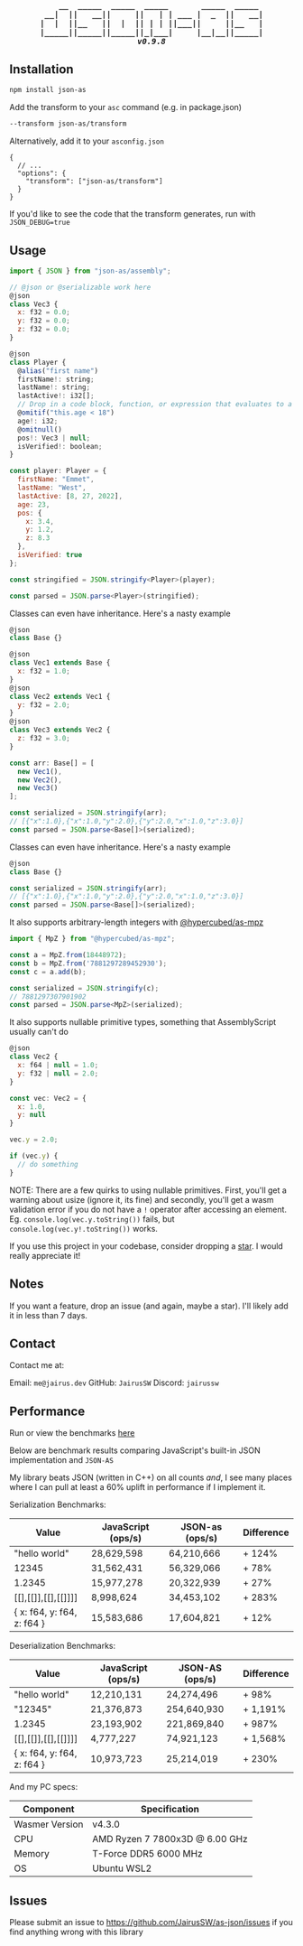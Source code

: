 <h5 align="center">
<pre>    __  _____  _____  _____       _____  _____ 
 __|  ||   __||     ||   | | ___ |  _  ||   __|
|  |  ||__   ||  |  || | | ||___||     ||__   |
|_____||_____||_____||_|___|     |__|__||_____|
v0.9.8
</pre>
</h5>

## Installation

```bash
npm install json-as
```

Add the transform to your `asc` command (e.g. in package.json)

```bash
--transform json-as/transform
```

Alternatively, add it to your `asconfig.json`

```
{
  // ...
  "options": {
    "transform": ["json-as/transform"]
  }
}
```

If you'd like to see the code that the transform generates, run with `JSON_DEBUG=true`

## Usage

```js
import { JSON } from "json-as/assembly";

// @json or @serializable work here
@json
class Vec3 {
  x: f32 = 0.0;
  y: f32 = 0.0;
  z: f32 = 0.0;
}

@json
class Player {
  @alias("first name")
  firstName!: string;
  lastName!: string;
  lastActive!: i32[];
  // Drop in a code block, function, or expression that evaluates to a boolean
  @omitif("this.age < 18")
  age!: i32;
  @omitnull()
  pos!: Vec3 | null;
  isVerified!: boolean;
}

const player: Player = {
  firstName: "Emmet",
  lastName: "West",
  lastActive: [8, 27, 2022],
  age: 23,
  pos: {
    x: 3.4,
    y: 1.2,
    z: 8.3
  },
  isVerified: true
};

const stringified = JSON.stringify<Player>(player);

const parsed = JSON.parse<Player>(stringified);
```

Classes can even have inheritance. Here's a nasty example

```js
@json
class Base {}

@json
class Vec1 extends Base {
  x: f32 = 1.0;
}
@json
class Vec2 extends Vec1 {
  y: f32 = 2.0;
}
@json
class Vec3 extends Vec2 {
  z: f32 = 3.0;
}

const arr: Base[] = [
  new Vec1(),
  new Vec2(),
  new Vec3()
];

const serialized = JSON.stringify(arr);
// [{"x":1.0},{"x":1.0,"y":2.0},{"y":2.0,"x":1.0,"z":3.0}]
const parsed = JSON.parse<Base[]>(serialized);
```

Classes can even have inheritance. Here's a nasty example

```js
@json
class Base {}

const serialized = JSON.stringify(arr);
// [{"x":1.0},{"x":1.0,"y":2.0},{"y":2.0,"x":1.0,"z":3.0}]
const parsed = JSON.parse<Base[]>(serialized);
```

It also supports arbitrary-length integers with [@hypercubed/as-mpz](https://github.com/Hypercubed/as-mpz)

```js
import { MpZ } from "@hypercubed/as-mpz";

const a = MpZ.from(18448972);
const b = MpZ.from('7881297289452930');
const c = a.add(b);

const serialized = JSON.stringify(c);
// 7881297307901902
const parsed = JSON.parse<MpZ>(serialized);
```

It also supports nullable primitive types, something that AssemblyScript usually can't do

```js
@json
class Vec2 {
  x: f64 | null = 1.0;
  y: f32 | null = 2.0;
}

const vec: Vec2 = {
  x: 1.0,
  y: null
}

vec.y = 2.0;

if (vec.y) {
  // do something
}
```

NOTE: There are a few quirks to using nullable primitives. First, you'll get a warning about usize (ignore it, its fine) and secondly, you'll get a wasm validation error if you do not have a `!` operator after accessing an element. Eg. `console.log(vec.y.toString())` fails, but `console.log(vec.y!.toString())` works.

If you use this project in your codebase, consider dropping a [star](https://github.com/JairusSW/as-json). I would really appreciate it!

## Notes

If you want a feature, drop an issue (and again, maybe a star). I'll likely add it in less than 7 days.

## Contact

Contact me at:

Email: `me@jairus.dev`
GitHub: `JairusSW`
Discord: `jairussw`

## Performance

Run or view the benchmarks [here](https://github.com/JairusSW/as-json/tree/master/bench)

Below are benchmark results comparing JavaScript's built-in JSON implementation and `JSON-AS`

My library beats JSON (written in C++) on all counts *and*, I see many places where I can pull at least a 60% uplift in performance if I implement it.


Serialization Benchmarks:

| Value                      | JavaScript (ops/s) | JSON-as (ops/s) | Difference |
|----------------------------|--------------------|-----------------|------------|
| "hello world"              | 28,629,598         | 64,210,666      | + 124%     |
| 12345                      | 31,562,431         | 56,329,066      | + 78%      |
| 1.2345                     | 15,977,278         | 20,322,939      | + 27%      |
| [[],[[]],[[],[[]]]]        | 8,998,624          | 34,453,102      | + 283%     |
| { x: f64, y: f64, z: f64 } | 15,583,686         | 17,604,821      | + 12%      |



Deserialization Benchmarks:

| Value                      | JavaScript (ops/s) | JSON-AS (ops/s) | Difference|
|----------------------------|--------------------|-----------------|-----------|
| "hello world"              | 12,210,131         | 24,274,496      | + 98%     |
| "12345"                    | 21,376,873         | 254,640,930     | + 1,191%  |
| 1.2345                     | 23,193,902         | 221,869,840     | + 987%    |
| [[],[[]],[[],[[]]]]        | 4,777,227          | 74,921,123      | + 1,568%  |
| { x: f64, y: f64, z: f64 } | 10,973,723         | 25,214,019      | + 230%    |

And my PC specs:

| Component       | Specification                        |
|-----------------|--------------------------------------|
| Wasmer Version  | v4.3.0                               |
| CPU             | AMD Ryzen 7 7800x3D @ 6.00 GHz       |
| Memory          | T-Force DDR5 6000 MHz                |
| OS              | Ubuntu WSL2                          |

## Issues

Please submit an issue to https://github.com/JairusSW/as-json/issues if you find anything wrong with this library